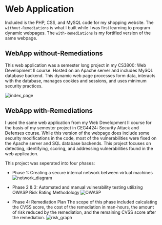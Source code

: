 # Web Application

Included is the PHP, CSS, and MySQL code for my shopping website. The `without-Remediations` is what I built while I was first learning to program dynamic webpages. The `with-Remediations` is my fortified version of the same webpage. 

## WebApp without-Remediations 

This web application was a semester long project in my CS3800: Web Development II course. Hosted on an Apache server and includes MySQL database backend. This dynamic web page processes form data, interacts with the database, manages cookies and sessions, and uses minimum security practices.

![index_page](https://user-images.githubusercontent.com/32077767/171281652-a654369d-6085-4a08-9ea0-5e867ad1feca.png)   

## WebApp with-Remediations

I used the same web application from my Web Development II course for the basis of my semester project in CEG4424: Security Attack and Defenses course. While this version of the webpage does include some security modifications in the code, most of the vulnerabilities were fixed on the Apache server and SQL database backends. This project focuses on detecting, identifying, scoring, and addressing vulnerabilities found in the web application.   
   
This project was seperated into four phases:
- Phase 1: Creating a secure internal network between virtual machines    
![network_diagram](https://user-images.githubusercontent.com/32077767/171282117-db69ce06-c593-4c3e-b06d-5c12bf3c70ae.png)   

- Phase 2 & 3: Automated and manual vulnerability testing utilizing OWASP Risk Rating Methodology
![OWASP](https://user-images.githubusercontent.com/32077767/171282828-30e6ce96-e2e2-4062-8e47-e622c82cf87e.png)   

- Phase 4: Remediation Plan
The scope of this phase included calculating the CVSS score, the cost of the remediation in man-hours, the amount of risk reduced by the remediation, and the remaining CVSS score after the remediation.
![risk_graph](https://user-images.githubusercontent.com/32077767/171283557-82873115-d78c-466d-ac8e-0d5400dbef90.png)
